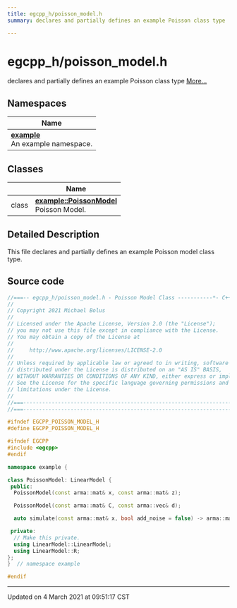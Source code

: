 ```yaml
---
title: egcpp_h/poisson_model.h
summary: declares and partially defines an example Poisson class type 

---
```


# egcpp_h/poisson_model.h

declares and partially defines an example Poisson class type  [More...](#detailed-description)



## Namespaces

| Name           |
| -------------- |
| **[example](/eg-cpp-library/docs/api/namespaces/namespaceexample/)** <br>An example namespace.  |

## Classes

|                | Name           |
| -------------- | -------------- |
| class | **[example::PoissonModel](/eg-cpp-library/docs/api/classes/classexample_1_1_poisson_model/)** <br>Poisson Model.  |

## Detailed Description



This file declares and partially defines an example Poisson model class type. 





## Source code

```cpp
//===-- egcpp_h/poisson_model.h - Poisson Model Class -----------*- C++ -*-===//
//
// Copyright 2021 Michael Bolus
//
// Licensed under the Apache License, Version 2.0 (the "License");
// you may not use this file except in compliance with the License.
// You may obtain a copy of the License at
//
//     http://www.apache.org/licenses/LICENSE-2.0
//
// Unless required by applicable law or agreed to in writing, software
// distributed under the License is distributed on an "AS IS" BASIS,
// WITHOUT WARRANTIES OR CONDITIONS OF ANY KIND, either express or implied.
// See the License for the specific language governing permissions and
// limitations under the License.
//
//===----------------------------------------------------------------------===//
//===----------------------------------------------------------------------===//

#ifndef EGCPP_POISSON_MODEL_H
#define EGCPP_POISSON_MODEL_H

#ifndef EGCPP
#include <egcpp>
#endif

namespace example {

class PoissonModel: LinearModel {
 public:
  PoissonModel(const arma::mat& x, const arma::mat& z);

  PoissonModel(const arma::mat& C, const arma::vec& d);

  auto simulate(const arma::mat& x, bool add_noise = false) -> arma::mat;

 private:
  // Make this private.
  using LinearModel::LinearModel;
  using LinearModel::R;
};
}  // namespace example

#endif
```


-------------------------------

Updated on  4 March 2021 at 09:51:17 CST
